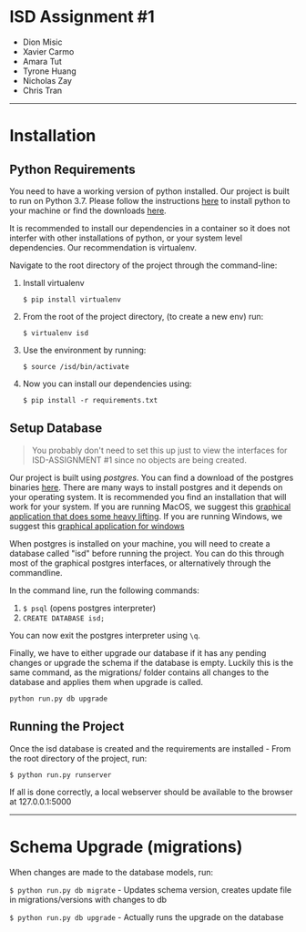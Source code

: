 # ISD Assignment #1 

* Dion Misic
* Xavier Carmo
* Amara Tut 
* Tyrone Huang 
* Nicholas Zay
* Chris Tran

---

# Installation 

## Python Requirements

You need to have a working version of python installed.
Our project is built to run on Python 3.7. Please follow the instructions [here](https://wiki.python.org/moin/BeginnersGuide/Download) to install python to your machine or find the downloads [here](https://www.python.org/downloads/).

It is recommended to install our dependencies in a container so it does not interfer
with other installations of python, or your system level dependencies. 
Our recommendation is virtualenv. 

Navigate to the root directory of the project through the command-line: 

1. Install virtualenv

    `$ pip install virtualenv`

2. From the root of the project directory, (to create a new env) run:

    `$ virtualenv isd`

3. Use the environment by running:

    `$ source /isd/bin/activate`

4. Now you can install our dependencies using:

    `$ pip install -r requirements.txt`

## Setup Database

> You probably don't need to set this up just to view the interfaces for ISD-ASSIGNMENT #1 since no objects are being created.

Our project is built using *postgres*. You can find a download of the postgres binaries [here](https://www.postgresql.org/download/).
There are many ways to install postgres and it depends on your operating system. It is recommended you find an installation that will work for your system. If you are running MacOS, we suggest this [graphical application that does some heavy lifting](https://postgresapp.com/). If you are running Windows, we suggest this [graphical application for windows](https://www.postgresql.org/download/windows/)

When postgres is installed on your machine, you will need to create a database called "isd" before running the project.
You can do this through most of the graphical postgres interfaces, or alternatively through the commandline.

In the command line, run the following commands:

1. `$ psql` (opens postgres interpreter)
2. `CREATE DATABASE isd;`

You can now exit the postgres interpreter using `\q`.

Finally, we have to either upgrade our database if it has any pending changes
or upgrade the schema if the database is empty. Luckily this is the same 
command, as the migrations/ folder contains all changes to the database and 
applies them when upgrade is called.

`python run.py db upgrade`

## Running the Project
Once the isd database is created and the requirements are installed - 
From the root directory of the project, run:

`$ python run.py runserver`

If all is done correctly, a local webserver should be available to the browser at 127.0.0.1:5000
   
---


# Schema Upgrade (migrations)

When changes are made to the database models, run:

`$ python run.py db migrate` - Updates schema version, creates update file in migrations/versions with changes to db

`$ python run.py db upgrade` - Actually runs the upgrade on the database 



